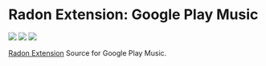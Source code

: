 # Radon Extension: Google Play Music

[![](https://img.shields.io/travis/NeApp/neon-extension-source-googlemusic/master.svg)](https://travis-ci.org/NeApp/neon-extension-source-googlemusic) [![](https://img.shields.io/coveralls/github/NeApp/neon-extension-source-googlemusic/master.svg)](https://coveralls.io/github/NeApp/neon-extension-source-googlemusic) ![](https://img.shields.io/github/license/NeApp/neon-extension-source-googlemusic.svg)

[Radon Extension](https://github.com/NeApp/neon-extension) Source for Google Play Music.
